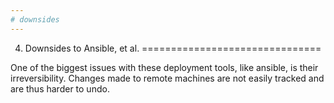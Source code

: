 ```yaml
---
# downsides
---
```


4. Downsides to Ansible, et al.
===============================

One of the biggest issues with these deployment tools, like ansible, is their irreversibility.
Changes made to remote machines are not easily tracked and are thus harder to undo.
